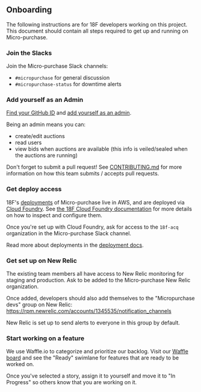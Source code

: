 ## Onboarding

The following instructions are for 18F developers working on this project. This
document should contain all steps required to get up and running on
Micro-purchase.

### Join the Slacks

Join the Micro-purchase Slack channels:

* `#micropurchase` for general discussion
* `#micropurchase-status` for downtime alerts

### Add yourself as an Admin

[Find your GitHub ID](http://caius.github.io/github_id/) and [add yourself as an
admin](../config/admins.yml).

Being an admin means you can:
* create/edit auctions
* read users
* view bids when auctions are available (this info is veiled/sealed when the
auctions are running)

Don't forget to submit a pull request! See
[CONTRIBUTING.md](../CONTRIBUTING.md) for more information on how this team submits
/ accepts pull requests.

### Get deploy access

18F's [deployments](http://12factor.net/codebase) of Micro-purchase live in AWS,
and are deployed via [Cloud Foundry](http://www.cloudfoundry.org). See [the 18F
Cloud Foundry documentation](https://docs.cloud.gov) for more details on how to
inspect and configure them.

Once you're set up with Cloud Foundry, ask for access to the `18f-acq`
organization in the Micro-purchase Slack channel.

Read more about deployments in the [deployment docs](deployment.md).

### Get set up on New Relic

The existing team members all have access to New Relic monitoring for staging
and production. Ask to be added to the Micro-purchase New Relic organization.

Once added, developers should also add themselves to the "Micropurchase devs"
group on New Relic: <https://rpm.newrelic.com/accounts/1345535/notification_channels>

New Relic is set up to send alerts to everyone in this group by default.

### Start working on a feature

We use Waffle.io to categorize and prioritize our backlog. Visit our [Waffle
board](https://waffle.io/18F/micropurchase) and see the "Ready" swimlane for
features that are ready to be worked on.

Once you've selected a story, assign it to yourself and move it to "In Progress"
so others know that you are working on it.
